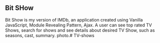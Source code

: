 ## Bit SHow

Bit Show is my version of IMDb, an application created using Vanilla JavaScript, Module Revealing Pattern, Ajax. A user can see top rated TV Shows, search for shows and see details about desired TV Show, such as seasons, cast, summary. photo.# TV-shows
